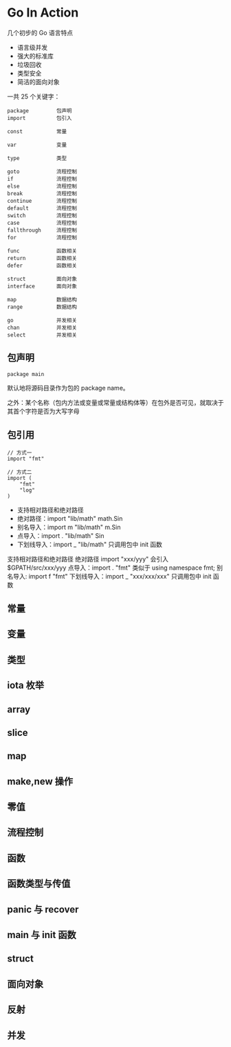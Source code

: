 # Go In Action

几个初步的 Go 语言特点

- 语言级并发
- 强大的标准库
- 垃圾回收
- 类型安全
- 简洁的面向对象

一共 25 个关键字：

```
package         包声明
import          包引入

const           常量

var             变量

type            类型

goto            流程控制
if              流程控制
else            流程控制
break           流程控制
continue        流程控制
default         流程控制
switch          流程控制
case            流程控制
fallthrough     流程控制
for    	        流程控制

func            函数相关
return          函数相关
defer           函数相关

struct          面向对象
interface       面向对象

map             数据结构
range           数据结构

go              并发相关
chan            并发相关
select          并发相关
```


## 包声明

```
package main

``` 

默认地将源码目录作为包的 package name。

之外：某个名称（包内方法或变量或常量或结构体等）在包外是否可见，就取决于其首个字符是否为大写字母

## 包引用

```
// 方式一
import "fmt"

// 方式二
import (
    "fmt"
    "log"
)
```


- 支持相对路径和绝对路径
- 绝对路径：import "lib/math" math.Sin
- 别名导入：import m "lib/math" m.Sin
- 点导入：import . "lib/math" Sin
- 下划线导入：import _ "lib/math" 只调用包中 init 函数


支持相对路径和绝对路径
绝对路径 import "xxx/yyy" 会引入 $GPATH/src/xxx/yyy
点导入：import . "fmt" 类似于 using namespace fmt;
别名导入: import f "fmt"
下划线导入：import _ "xxx/xxx/xxx" 只调用包中 init 函数


## 常量

## 变量

## 类型

## iota 枚举

## array

## slice

## map

## make,new 操作

## 零值

## 流程控制

## 函数

## 函数类型与传值
 
 
 
## panic 与 recover


## main 与 init 函数


## struct


## 面向对象



## 反射



## 并发

